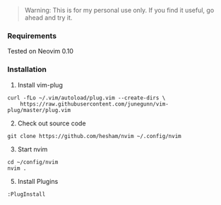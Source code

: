 > Warning: This is for my personal use only. If you find it useful, go ahead and try it.

### Requirements

Tested on Neovim 0.10

### Installation

1. Install vim-plug
```
curl -fLo ~/.vim/autoload/plug.vim --create-dirs \
    https://raw.githubusercontent.com/junegunn/vim-plug/master/plug.vim
```

2. Check out source code
```
git clone https://github.com/hesham/nvim ~/.config/nvim
```

3. Start nvim
```
cd ~/config/nvim
nvim .
```

5. Install Plugins

```
:PlugInstall
```
